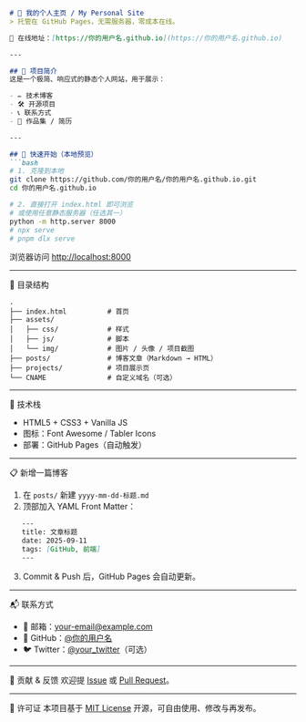 ```markdown
# 🌟 我的个人主页 / My Personal Site  
> 托管在 GitHub Pages，无需服务器，零成本在线。

🔗 在线地址：[https://你的用户名.github.io](https://你的用户名.github.io)

---

## 📌 项目简介
这是一个极简、响应式的静态个人网站，用于展示：

- ✏️ 技术博客  
- 🛠️ 开源项目  
- 📞 联系方式  
- 🎨 作品集 / 简历

---

## 🚀 快速开始（本地预览）
```bash
# 1. 克隆到本地
git clone https://github.com/你的用户名/你的用户名.github.io.git
cd 你的用户名.github.io

# 2. 直接打开 index.html 即可浏览
# 或使用任意静态服务器（任选其一）
python -m http.server 8000
# npx serve
# pnpm dlx serve
```

浏览器访问 [http://localhost:8000](http://localhost:8000)

---

📁 目录结构

```
.
├── index.html          # 首页
├── assets/
│   ├── css/            # 样式
│   ├── js/             # 脚本
│   └── img/            # 图片 / 头像 / 项目截图
├── posts/              # 博客文章（Markdown → HTML）
├── projects/           # 项目展示页
└── CNAME               # 自定义域名（可选）
```

---

🎨 技术栈
- HTML5 + CSS3 + Vanilla JS  
- 图标：Font Awesome / Tabler Icons  
- 部署：GitHub Pages（自动触发）

---

📋 新增一篇博客
1. 在 `posts/` 新建 `yyyy-mm-dd-标题.md`  
2. 顶部加入 YAML Front Matter：
   
```markdown
   ---
   title: 文章标题
   date: 2025-09-11
   tags: [GitHub, 前端]
   ---
   ```

3. Commit & Push 后，GitHub Pages 会自动更新。

---

📬 联系方式
- 📧 邮箱：your-email@example.com  
- 🐙 GitHub：[@你的用户名](https://github.com/你的用户名)  
- 🐦 Twitter：[@your_twitter](https://twitter.com/your_twitter)（可选）

---

🤝 贡献 & 反馈
欢迎提 [Issue](https://github.com/你的用户名/你的用户名.github.io/issues) 或 [Pull Request](https://github.com/你的用户名/你的用户名.github.io/pulls)。

---

📄 许可证
本项目基于 [MIT License](LICENSE) 开源，可自由使用、修改与再发布。

```
